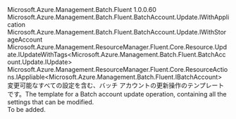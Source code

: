 <Type Name="IUpdate" FullName="Microsoft.Azure.Management.Batch.Fluent.BatchAccount.Update.IUpdate">
  <TypeSignature Language="C#" Value="public interface IUpdate : Microsoft.Azure.Management.Batch.Fluent.BatchAccount.Update.IWithApplication, Microsoft.Azure.Management.Batch.Fluent.BatchAccount.Update.IWithStorageAccount, Microsoft.Azure.Management.ResourceManager.Fluent.Core.Resource.Update.IUpdateWithTags&lt;Microsoft.Azure.Management.Batch.Fluent.BatchAccount.Update.IUpdate&gt;, Microsoft.Azure.Management.ResourceManager.Fluent.Core.ResourceActions.IAppliable&lt;Microsoft.Azure.Management.Batch.Fluent.IBatchAccount&gt;" />
  <TypeSignature Language="ILAsm" Value=".class public interface auto ansi abstract IUpdate implements class Microsoft.Azure.Management.Batch.Fluent.BatchAccount.Update.IWithApplication, class Microsoft.Azure.Management.Batch.Fluent.BatchAccount.Update.IWithStorageAccount, class Microsoft.Azure.Management.ResourceManager.Fluent.Core.Resource.Update.IUpdateWithTags`1&lt;class Microsoft.Azure.Management.Batch.Fluent.BatchAccount.Update.IUpdate&gt;, class Microsoft.Azure.Management.ResourceManager.Fluent.Core.ResourceActions.IAppliable`1&lt;class Microsoft.Azure.Management.Batch.Fluent.IBatchAccount&gt;, class Microsoft.Azure.Management.ResourceManager.Fluent.Core.ResourceActions.IIndexable" />
  <TypeSignature Language="DocId" Value="T:Microsoft.Azure.Management.Batch.Fluent.BatchAccount.Update.IUpdate" />
  <TypeSignature Language="VB.NET" Value="Public Interface IUpdate&#xA;Implements IAppliable(Of IBatchAccount), IUpdateWithTags(Of IUpdate), IWithApplication, IWithStorageAccount" />
  <TypeSignature Language="F#" Value="type IUpdate = interface&#xA;    interface IAppliable&lt;IBatchAccount&gt;&#xA;    interface IIndexable&#xA;    interface IUpdateWithTags&lt;IUpdate&gt;&#xA;    interface IWithStorageAccount&#xA;    interface IWithApplication" />
  <AssemblyInfo>
    <AssemblyName>Microsoft.Azure.Management.Batch.Fluent</AssemblyName>
    <AssemblyVersion>1.0.0.60</AssemblyVersion>
  </AssemblyInfo>
  <Interfaces>
    <Interface>
      <InterfaceName>Microsoft.Azure.Management.Batch.Fluent.BatchAccount.Update.IWithApplication</InterfaceName>
    </Interface>
    <Interface>
      <InterfaceName>Microsoft.Azure.Management.Batch.Fluent.BatchAccount.Update.IWithStorageAccount</InterfaceName>
    </Interface>
    <Interface>
      <InterfaceName>Microsoft.Azure.Management.ResourceManager.Fluent.Core.Resource.Update.IUpdateWithTags&lt;Microsoft.Azure.Management.Batch.Fluent.BatchAccount.Update.IUpdate&gt;</InterfaceName>
    </Interface>
    <Interface>
      <InterfaceName>Microsoft.Azure.Management.ResourceManager.Fluent.Core.ResourceActions.IAppliable&lt;Microsoft.Azure.Management.Batch.Fluent.IBatchAccount&gt;</InterfaceName>
    </Interface>
  </Interfaces>
  <Docs>
    <summary>
            <span data-ttu-id="d2bd3-101">変更可能なすべての設定を含む、バッチ アカウントの更新操作のテンプレートです。</span><span class="sxs-lookup"><span data-stu-id="d2bd3-101">The template for a Batch account update operation, containing all the settings that can be modified.</span></span>
            </summary>
    <remarks>To be added.</remarks>
  </Docs>
  <Members />
</Type>